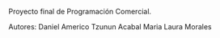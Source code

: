 Proyecto final de Programación Comercial.

Autores:
Daniel Americo Tzunun Acabal
Maria Laura Morales